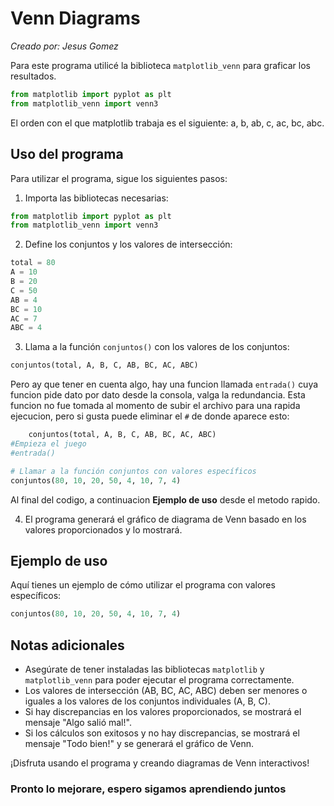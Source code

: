 # Venn Diagrams

_Creado por: Jesus Gomez_

Para este programa utilicé la biblioteca `matplotlib_venn` para graficar los resultados.

```python
from matplotlib import pyplot as plt
from matplotlib_venn import venn3
```

El orden con el que matplotlib trabaja es el siguiente: a, b, ab, c, ac, bc, abc.

## Uso del programa

Para utilizar el programa, sigue los siguientes pasos:

1. Importa las bibliotecas necesarias:

```python
from matplotlib import pyplot as plt
from matplotlib_venn import venn3
```

2. Define los conjuntos y los valores de intersección:

```python
total = 80
A = 10
B = 20
C = 50
AB = 4
BC = 10
AC = 7
ABC = 4
```

3. Llama a la función `conjuntos()` con los valores de los conjuntos:

```python
conjuntos(total, A, B, C, AB, BC, AC, ABC)
```

Pero ay que tener en cuenta algo, hay una funcion llamada ```entrada()``` cuya funcion pide dato por dato desde la consola, valga la redundancia. Esta funcion no fue tomada al momento de subir el archivo para una rapida ejecucion, pero si gusta puede eliminar el ```#```  de donde aparece esto:

```python
    conjuntos(total, A, B, C, AB, BC, AC, ABC)
#Empieza el juego
#entrada()

# Llamar a la función conjuntos con valores específicos
conjuntos(80, 10, 20, 50, 4, 10, 7, 4)
```

Al final del codigo, a continuacion __Ejemplo de uso__ desde el metodo rapido.

4. El programa generará el gráfico de diagrama de Venn basado en los valores proporcionados y lo mostrará.

## Ejemplo de uso

Aquí tienes un ejemplo de cómo utilizar el programa con valores específicos:

```python
conjuntos(80, 10, 20, 50, 4, 10, 7, 4)
```

## Notas adicionales

- Asegúrate de tener instaladas las bibliotecas `matplotlib` y `matplotlib_venn` para poder ejecutar el programa correctamente.
- Los valores de intersección (AB, BC, AC, ABC) deben ser menores o iguales a los valores de los conjuntos individuales (A, B, C).
- Si hay discrepancias en los valores proporcionados, se mostrará el mensaje "Algo salió mal!".
- Si los cálculos son exitosos y no hay discrepancias, se mostrará el mensaje "Todo bien!" y se generará el gráfico de Venn.

¡Disfruta usando el programa y creando diagramas de Venn interactivos!

### Pronto lo mejorare, espero sigamos aprendiendo juntos
